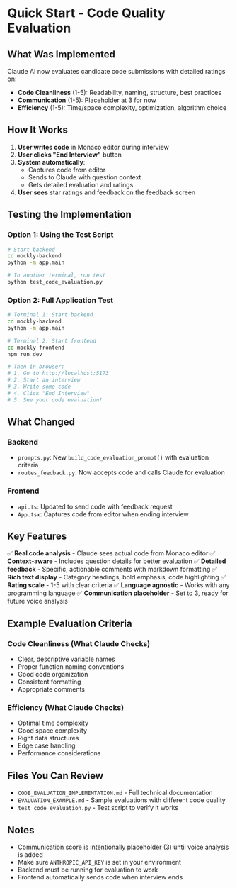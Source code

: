# Quick Start - Code Quality Evaluation

## What Was Implemented

Claude AI now evaluates candidate code submissions with detailed ratings on:
- **Code Cleanliness** (1-5): Readability, naming, structure, best practices
- **Communication** (1-5): Placeholder at 3 for now
- **Efficiency** (1-5): Time/space complexity, optimization, algorithm choice

## How It Works

1. **User writes code** in Monaco editor during interview
2. **User clicks "End Interview"** button
3. **System automatically**:
   - Captures code from editor
   - Sends to Claude with question context
   - Gets detailed evaluation and ratings
4. **User sees** star ratings and feedback on the feedback screen

## Testing the Implementation

### Option 1: Using the Test Script
```bash
# Start backend
cd mockly-backend
python -m app.main

# In another terminal, run test
python test_code_evaluation.py
```

### Option 2: Full Application Test
```bash
# Terminal 1: Start backend
cd mockly-backend
python -m app.main

# Terminal 2: Start frontend
cd mockly-frontend
npm run dev

# Then in browser:
# 1. Go to http://localhost:5173
# 2. Start an interview
# 3. Write some code
# 4. Click "End Interview"
# 5. See your code evaluation!
```

## What Changed

### Backend
- `prompts.py`: New `build_code_evaluation_prompt()` with evaluation criteria
- `routes_feedback.py`: Now accepts code and calls Claude for evaluation

### Frontend
- `api.ts`: Updated to send code with feedback request
- `App.tsx`: Captures code from editor when ending interview

## Key Features

✅ **Real code analysis** - Claude sees actual code from Monaco editor
✅ **Context-aware** - Includes question details for better evaluation
✅ **Detailed feedback** - Specific, actionable comments with markdown formatting
✅ **Rich text display** - Category headings, bold emphasis, code highlighting
✅ **Rating scale** - 1-5 with clear criteria
✅ **Language agnostic** - Works with any programming language
✅ **Communication placeholder** - Set to 3, ready for future voice analysis

## Example Evaluation Criteria

### Code Cleanliness (What Claude Checks)
- Clear, descriptive variable names
- Proper function naming conventions
- Good code organization
- Consistent formatting
- Appropriate comments

### Efficiency (What Claude Checks)
- Optimal time complexity
- Good space complexity
- Right data structures
- Edge case handling
- Performance considerations

## Files You Can Review

- `CODE_EVALUATION_IMPLEMENTATION.md` - Full technical documentation
- `EVALUATION_EXAMPLE.md` - Sample evaluations with different code quality
- `test_code_evaluation.py` - Test script to verify it works

## Notes

- Communication score is intentionally placeholder (3) until voice analysis is added
- Make sure `ANTHROPIC_API_KEY` is set in your environment
- Backend must be running for evaluation to work
- Frontend automatically sends code when interview ends

